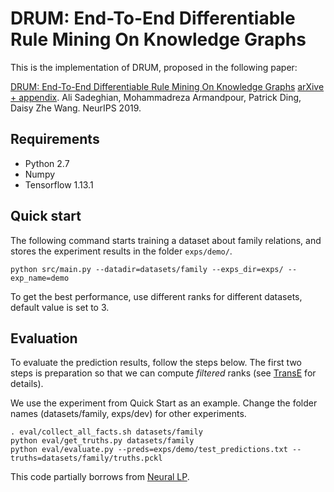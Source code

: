# DRUM: End-To-End Differentiable Rule Mining On Knowledge Graphs 

This is the implementation of DRUM, proposed in the following paper:

[DRUM: End-To-End Differentiable Rule Mining On Knowledge Graphs](https://papers.nips.cc/paper/9669-drum-end-to-end-differentiable-rule-mining-on-knowledge-graphs.pdf) [arXive + appendix](https://arxiv.org/abs/1911.00055).
Ali Sadeghian, Mohammadreza Armandpour, Patrick Ding, Daisy Zhe Wang.
NeurIPS 2019.

## Requirements
- Python 2.7
- Numpy 
- Tensorflow 1.13.1

## Quick start
The following command starts training a dataset about family relations, and stores the experiment results in the folder `exps/demo/`.

```
python src/main.py --datadir=datasets/family --exps_dir=exps/ --exp_name=demo
```

To get the best performance, use different ranks for different datasets, default value is set to 3.

## Evaluation
To evaluate the prediction results, follow the steps below. The first two steps is preparation so that we can compute _filtered_ ranks (see [TransE](https://papers.nips.cc/paper/5071-translating-embeddings-for-modeling-multi-relational-data.pdf) for details).

We use the experiment from Quick Start as an example. Change the folder names (datasets/family, exps/dev) for other experiments.
```
. eval/collect_all_facts.sh datasets/family
python eval/get_truths.py datasets/family
python eval/evaluate.py --preds=exps/demo/test_predictions.txt --truths=datasets/family/truths.pckl
```

This code partially borrows from [Neural LP](https://github.com/fanyangxyz/Neural-LP).
